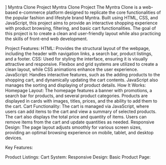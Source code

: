 ]
Myntra Clone Project
Myntra Clone Project
The Myntra Clone is a web-based e-commerce platform designed to replicate the core functionalities of the popular fashion and lifestyle brand Myntra. Built using HTML, CSS, and JavaScript, this project aims to provide an interactive shopping experience with product browsing, filtering, and basic cart functionalities. The goal of this project is to create a clean and user-friendly layout while also practicing the skills of front-end web development.

Project Features:
HTML: Provides the structural layout of the webpage, including the header with navigation links, a search bar, product listings, and a footer.
CSS: Used for styling the interface, ensuring it is visually attractive and responsive. Flexbox and grid systems are utilized to create a clean layout, while CSS animations enhance the user experience.
JavaScript​: Handles interactive features, such as the adding products to the shopping cart, and dynamically updating the cart contents. JavaScript also manages the sorting and displaying of product details.
How It Works:
Homepage Layout:
The homepage features a banner with promotions, a search bar for products, and several product categories.
Products are displayed in cards with images, titles, prices, and the ability to add them to the cart.
Cart Functionality:
The cart is managed via JavaScript, where users can add items to the cart and view a summary of selected products.
The cart also displays the total price and quantity of items. Users can remove items from the cart and update quantities as needed.
Responsive Design:
The page layout adjusts smoothly for various screen sizes, providing an optimal browsing experience on mobile, tablet, and desktop devices.

Key Features:

Product Listings: 
Cart System:
Responsive Design: 
Basic Product Page:
